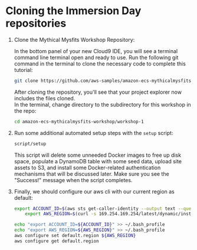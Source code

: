 # Cloning the Immersion Day repositories

1.  Clone the Mythical Mysfits Workshop Repository:
    
    In the bottom panel of your new Cloud9 IDE, you will see a terminal command line terminal open and ready to use. Run the following git command in the terminal to clone the necessary code to complete this tutorial:
    
    ```bash
    git clone https://github.com/aws-samples/amazon-ecs-mythicalmysfits-workshop.git
    ```
    
    After cloning the repository, you'll see that your project explorer now includes the files cloned.  
    In the terminal, change directory to the subdirectory for this workshop in the repo:
    
    ```bash
    cd amazon-ecs-mythicalmysfits-workshop/workshop-1
    ```
    
2.  Run some additional automated setup steps with the `setup` script:
    
    ```bash
    script/setup
    ```
    
    This script will delete some unneeded Docker images to free up disk space, populate a DynamoDB table with some seed data, upload site assets to S3, and install some Docker-related authentication mechanisms that will be discussed later. Make sure you see the "Success!" message when the script completes.
    
3.  Finally, we should configure our aws cli with our current region as default:
    
    ```bash
    export ACCOUNT_ID=$(aws sts get-caller-identity --output text --query Account)
    	export AWS_REGION=$(curl -s 169.254.169.254/latest/dynamic/instance-identity/document | jq -r '.region')
    
    echo "export ACCOUNT_ID=${ACCOUNT_ID}" >> ~/.bash_profile
    echo "export AWS_REGION=${AWS_REGION}" >> ~/.bash_profile
    aws configure set default.region ${AWS_REGION}
    aws configure get default.region
    ```